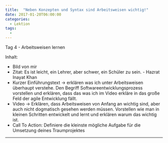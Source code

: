 ```yaml
---
title:  "Neben Konzepten und Syntax sind Arbeitsweisen wichtig!"
date: 2017-01-20T06:00:00
categories: 
  - Lektion
tags:
  - 
---
```


Tag 4 - Arbeitsweisen lernen

Inhalt:
 * Bild von mir
 * Zitat: Es ist leicht, ein Lehrer, aber schwer, ein Schüler zu sein. - Hazrat Inayat Khan
 * Kurzer Einführungstext -> erklären was ich unter Arbeitsweisen überhaupt verstehe. Den Begriff Softwareentwicklungsprozess vorstellen und erklären, dass das was ich im Video erkläre in das große Feld der agile Entwicklung fällt.
 * Video -> Erklären, dass Arbeitsweisen von Anfang an wichtig sind, aber auch nicht dogmatisch gesehen werden müssen. Vorstellen wie man in kleinen Schritten entwickelt und lernt und erklären warum das wichtig ist.
 * Call To Action: Definiere die kleinste mögliche Aufgabe für die Umsetzung deines Traumprojektes

---

